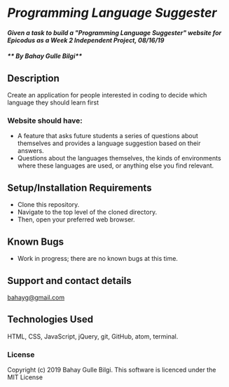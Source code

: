 # _Programming Language Suggester_

#### _Given a task to build a "Programming Language Suggester" website for Epicodus as a Week 2 Independent Project, 08/16/19_
#### _** By Bahay Gulle Bilgi**_

## Description

Create an application for people interested in coding to decide which language they should learn first
### Website should have:

- A feature that asks future students a series of questions about themselves and provides a language suggestion based on their answers.
- Questions about the languages themselves, the kinds of environments where these languages are used, or anything else you find relevant.

## Setup/Installation Requirements

* Clone this repository.
* Navigate to the top level of the cloned directory.
* Then, open your preferred web browser.

## Known Bugs

* Work in progress; there are no known bugs at this time.

## Support and contact details

bahayg@gmail.com

## Technologies Used

HTML, CSS, JavaScript, jQuery, git, GitHub, atom, terminal.      

### License

Copyright (c) 2019 Bahay Gulle Bilgi.
This software is licenced under the MIT License
